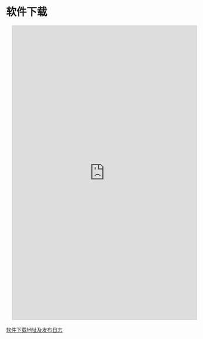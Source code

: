 # 软件下载

<div>
<iframe style="display: flex; margin: 1rem;width: 100%;height: 50rem;border: 1px solid #76767663;" src="https://xvd1k9cf61n.feishu.cn/docx/MWpOduNZ0oUiuzxzO80cGHLFntb"   allowfullscreen="true"> </iframe>
</div>

[软件下载地址及发布日志](https://xvd1k9cf61n.feishu.cn/docx/MWpOduNZ0oUiuzxzO80cGHLFntb)
